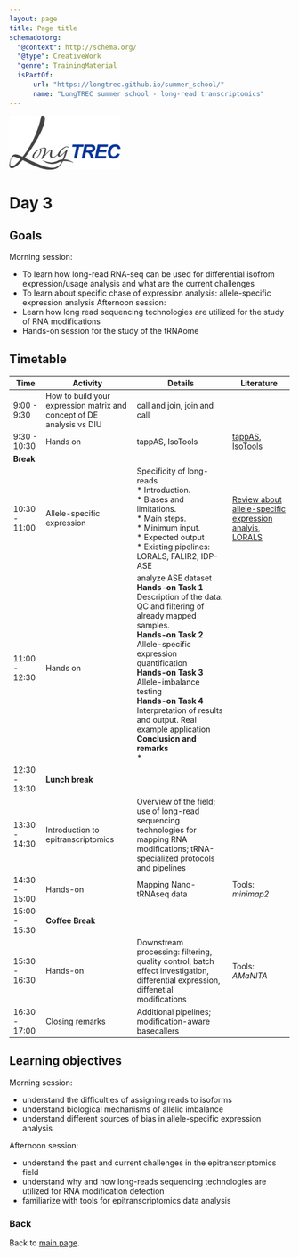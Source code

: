 ```yaml
---
layout: page
title: Page title
schemadotorg:
  "@context": http://schema.org/
  "@type": CreativeWork
  "genre": TrainingMaterial
  isPartOf:
      url: "https://longtrec.github.io/summer_school/"
      name: "LongTREC summer school - long-read transcriptomics"
---
```


<img src="../assets/logos/LongTREC_logo_FINAL.png" width="200" />

# Day 3

## Goals
Morning session:
* To learn how long-read RNA-seq can be used for differential isofrom expression/usage analysis and what are the current challenges
* To learn about specific chase of expression analysis: allele-specific expression analysis
Afternoon session:
* Learn how long read sequencing technologies are utilized for the study of RNA modifications
* Hands-on session for the study of the tRNAome

## Timetable
| Time | Activity | Details | Literature |
|------|---------|---------|------------|
| 9:00 - 9:30 | How to build your expression matrix and concept of DE analysis vs DIU | call and join, join and call |  |
| 9:30 - 10:30 | Hands on | tappAS, IsoTools | [tappAS](https://genomebiology.biomedcentral.com/articles/10.1186/s13059-020-02028-w), [IsoTools](https://isotools.readthedocs.io/en/latest/)|
| **Break** | 
| 10:30 - 11:00 | Allele-specific expression | Specificity of long-reads<br>* Introduction.<br>* Biases and limitations.<br>* Main steps.<br>* Minimum input.<br>* Expected output<br>* Existing pipelines: LORALS, FALIR2, IDP-ASE |  [Review about allele-specific expression analyis](https://www.annualreviews.org/content/journals/10.1146/annurev-biodatasci-021621-122219), [LORALS](https://www.nature.com/articles/s41586-022-05035-y)|
| 11:00 - 12:30 | Hands on | analyze ASE dataset<br>**Hands-on Task 1**<br>Description of the data. QC and filtering of already mapped samples.<br>**Hands-on Task 2**<br>Allele-specific expression quantification<br>**Hands-on Task 3**<br>Allele-imbalance testing<br>**Hands-on Task 4**<br>Interpretation of results and output. Real example application<br>**Conclusion and remarks**<br>* |  |
| 12:30 - 13:30 | **Lunch break** | | |
| 13:30 - 14:30 | Introduction to epitranscriptomics | Overview of the field; use of long-read sequencing technologies for mapping RNA modifications; tRNA-specialized protocols and pipelines | |
| 14:30 - 15:00 | Hands-on | Mapping Nano-tRNAseq data | Tools: _minimap2_ |
| 15:00 - 15:30 | **Coffee Break** | | |
| 15:30 - 16:30 | Hands-on | Downstream processing: filtering, quality control, batch effect investigation, differential expression, diffenetial modifications | Tools: _AMaNITA_ |
| 16:30 - 17:00 | Closing remarks | Additional pipelines; modification-aware basecallers | |

## Learning objectives

Morning session:
- understand the difficulties of assigning reads to isoforms
- understand biological mechanisms of allelic imbalance
- understand different sources of bias in allele-specific expression analysis

Afternoon session:
- understand the past and current challenges in the epitranscriptomics field
- understand why and how long-reads sequencing technologies are utilized for RNA modification detection
- familiarize with tools for epitranscriptomics data analysis

### Back

Back to [main page](../index.md).
